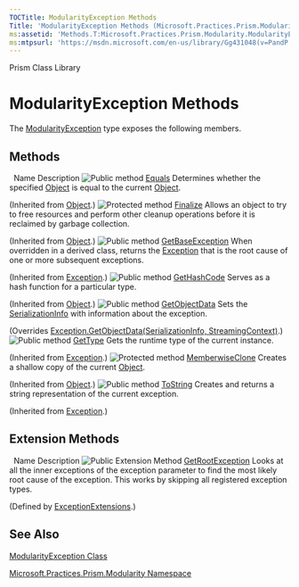 ```yaml
---
TOCTitle: ModularityException Methods
Title: 'ModularityException Methods (Microsoft.Practices.Prism.Modularity)'
ms:assetid: 'Methods.T:Microsoft.Practices.Prism.Modularity.ModularityException'
ms:mtpsurl: 'https://msdn.microsoft.com/en-us/library/Gg431048(v=PandP.50)'
---
```


Prism Class Library

ModularityException Methods
===========================

The [ModularityException](https://msdn.microsoft.com/en-us/library/microsoft.practices.prism.modularity.modularityexception(v=pandp.50)) type exposes the following members.

Methods
-------

<span id="methodTableToggle"></span>
 
Name
Description
![](https://msdn.microsoft.com/en-us/Gg431048.pubmethod(en-us,PandP.50).gif "Public method")
[Equals](http://msdn.microsoft.com/en-us/library/bsc2ak47)
Determines whether the specified [Object](http://msdn.microsoft.com/en-us/library/e5kfa45b) is equal to the current [Object](http://msdn.microsoft.com/en-us/library/e5kfa45b).

(Inherited from [Object](http://msdn.microsoft.com/en-us/library/e5kfa45b).)
![](https://msdn.microsoft.com/en-us/Gg431048.protmethod(en-us,PandP.50).gif "Protected method")
[Finalize](http://msdn.microsoft.com/en-us/library/4k87zsw7)
Allows an object to try to free resources and perform other cleanup operations before it is reclaimed by garbage collection.

(Inherited from [Object](http://msdn.microsoft.com/en-us/library/e5kfa45b).)
![](https://msdn.microsoft.com/en-us/Gg431048.pubmethod(en-us,PandP.50).gif "Public method")
[GetBaseException](http://msdn.microsoft.com/en-us/library/49kcee3b)
When overridden in a derived class, returns the [Exception](http://msdn.microsoft.com/en-us/library/c18k6c59) that is the root cause of one or more subsequent exceptions.

(Inherited from [Exception](http://msdn.microsoft.com/en-us/library/c18k6c59).)
![](https://msdn.microsoft.com/en-us/Gg431048.pubmethod(en-us,PandP.50).gif "Public method")
[GetHashCode](http://msdn.microsoft.com/en-us/library/zdee4b3y)
Serves as a hash function for a particular type.

(Inherited from [Object](http://msdn.microsoft.com/en-us/library/e5kfa45b).)
![](https://msdn.microsoft.com/en-us/Gg431048.pubmethod(en-us,PandP.50).gif "Public method")
[GetObjectData](https://msdn.microsoft.com/en-us/library/microsoft.practices.prism.modularity.modularityexception.getobjectdata(v=pandp.50))
Sets the [SerializationInfo](http://msdn.microsoft.com/en-us/library/a9b6042e) with information about the exception.

(Overrides [Exception.GetObjectData(SerializationInfo, StreamingContext)](http://msdn.microsoft.com/en-us/library/fwb1489e).)
![](https://msdn.microsoft.com/en-us/Gg431048.pubmethod(en-us,PandP.50).gif "Public method")
[GetType](http://msdn.microsoft.com/en-us/library/44zb316t)
Gets the runtime type of the current instance.

(Inherited from [Exception](http://msdn.microsoft.com/en-us/library/c18k6c59).)
![](https://msdn.microsoft.com/en-us/Gg431048.protmethod(en-us,PandP.50).gif "Protected method")
[MemberwiseClone](http://msdn.microsoft.com/en-us/library/57ctke0a)
Creates a shallow copy of the current [Object](http://msdn.microsoft.com/en-us/library/e5kfa45b).

(Inherited from [Object](http://msdn.microsoft.com/en-us/library/e5kfa45b).)
![](https://msdn.microsoft.com/en-us/Gg431048.pubmethod(en-us,PandP.50).gif "Public method")
[ToString](http://msdn.microsoft.com/en-us/library/es4y6f7e)
Creates and returns a string representation of the current exception.

(Inherited from [Exception](http://msdn.microsoft.com/en-us/library/c18k6c59).)

Extension Methods
-----------------

<span id="extensionMethodTableToggle"></span>
 
Name
Description
![](https://msdn.microsoft.com/en-us/Gg431048.pubextension(en-us,PandP.50).gif "Public Extension Method")
[GetRootException](https://msdn.microsoft.com/en-us/library/microsoft.practices.prism.exceptionextensions.getrootexception(v=pandp.50))
Looks at all the inner exceptions of the exception parameter to find the most likely root cause of the exception. This works by skipping all registered exception types.

(Defined by [ExceptionExtensions](https://msdn.microsoft.com/en-us/library/microsoft.practices.prism.exceptionextensions(v=pandp.50)).)

See Also
--------


[ModularityException Class](https://msdn.microsoft.com/en-us/library/microsoft.practices.prism.modularity.modularityexception(v=pandp.50))

[Microsoft.Practices.Prism.Modularity Namespace](https://msdn.microsoft.com/en-us/library/microsoft.practices.prism.modularity(v=pandp.50))
